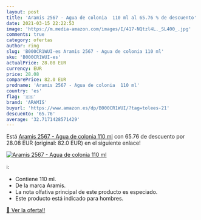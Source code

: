 ```yaml
---
layout: post
title: 'Aramis 2567 - Agua de colonia  110 ml al 65.76 % de descuento'
date: 2021-03-15 22:22:53
image: 'https://m.media-amazon.com/images/I/417-NQtzl4L._SL400_.jpg'
comments: true
category: ofertas
author: ring
slug: 'B000CR1WUI-es Aramis 2567 - Agua de colonia 110 ml'
sku: 'B000CR1WUI-es'
actualPrice: 28.08 EUR
currency: EUR
price: 28.08
comparePrice: 82.0 EUR
prodname: 'Aramis 2567 - Agua de colonia  110 ml'
country: 'es'
flag: '🇪🇸'
brand: 'ARAMIS'
buyurl: 'https://www.amazon.es/dp/B000CR1WUI/?tag=tolees-21'
descuento: '65.76'
average: '32.7171428571429'
---
```


Está [Aramis 2567 - Agua de colonia  110 ml](https://www.amazon.es/dp/B000CR1WUI/?tag=tolees-21) con 65.76 de descuento por 28.08 EUR (original: 82.0 EUR) en el siguiente enlace!

[![Aramis 2567 - Agua de colonia  110 ml](https://m.media-amazon.com/images/I/417-NQtzl4L._SL400_.jpg)](https://www.amazon.es/dp/B000CR1WUI/?tag=tolees-21)

ℹ️:

- Contiene 110 ml.
- De la marca Aramis.
- La nota olfativa principal de este producto es especiado.
- Este producto está indicado para hombres.

[🛒 Ver la oferta!!](https://www.amazon.es/dp/B000CR1WUI/?tag=tolees-21)
